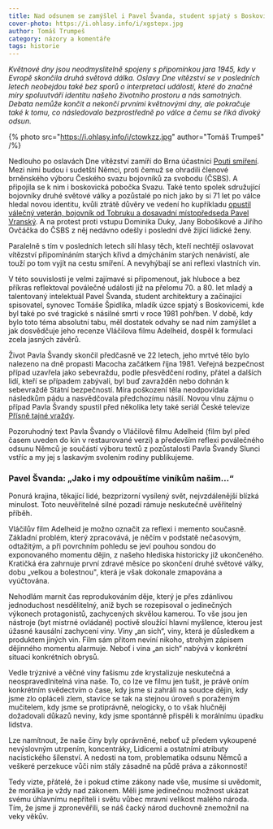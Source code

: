 ```yaml
---
title: Nad odsunem se zamýšlel i Pavel Švanda, student spjatý s Boskovicemi a zavražděný StB
cover-photo: https://i.ohlasy.info/i/xgstepx.jpg
author: Tomáš Trumpeš
category: názory a komentáře
tags: historie
---
```


*Květnové dny jsou neodmyslitelně spojeny s připomínkou jara 1945, kdy v Evropě skončila druhá světová dálka. Oslavy Dne vítězství se v posledních letech neobejdou také bez sporů o interpretaci událostí, které do značné míry spoluutváří identitu našeho životního prostoru a nás samotných. Debata nemůže končit a nekončí prvními květnovými dny, ale pokračuje také k tomu, co následovalo bezprostředně po válce a čemu se říká divoký odsun.*

{% photo src="https://i.ohlasy.info/i/ctowkzz.jpg" author="Tomáš Trumpeš" /%}

Nedlouho po oslavách Dne vítězství zamíří do Brna účastníci [Pouti smíření](http://blanensky.denik.cz/z-regionu/sjezd-sudetskych-nemcu-poslapani-odkazu-predku-protestuji-bojovnici-za-svobodu-20160509-u7il.html). Mezi nimi budou i sudetští Němci, proti čemuž se ohradili členové brněnského výboru Českého svazu bojovníků za svobodu (ČSBS). A připojila se k nim i boskovická pobočka Svazu. Také tento spolek sdružující bojovníky druhé světové války a pozůstalé po nich jako by si 71 let po válce hledal novou identitu, kvůli ztrátě důvěry ve vedení ho kupříkladu [opustil válečný veterán, bojovník od Tobruku a dosavadní místopředseda Pavel Vranský](http://zpravy.aktualne.cz/domaci/veteran-od-tobruku-opustil-bojovniky-za-svobodu-neveri-veden/r~f430c34a137211e69966002590604f2e/). A na protest proti vstupu Dominika Duky, Jany Bobošíkové a Jiřího Ovčáčka do ČSBS z něj nedávno odešly i poslední dvě žijící lidické ženy. 

Paralelně s tím v posledních letech sílí hlasy těch, kteří nechtějí oslavovat vítězství připomínáním starých křivd a dmýcháním starých nenávistí, ale touží po tom vyjít na cestu smíření. A nevyhýbají se ani reflexi vlastních vin. 

V této souvislosti je velmi zajímavé si připomenout, jak hluboce a bez příkras reflektoval poválečné události již na přelomu 70. a 80. let mladý a talentovaný intelektuál Pavel Švanda, student architektury a začínající spisovatel, synovec Tomáše Špidlíka, mladík úzce spjatý s Boskovicemi, kde byl také po své tragické s násilné smrti v roce 1981 pohřben. V době, kdy bylo toto téma absolutní tabu, měl dostatek odvahy se nad ním zamýšlet a jak dosvědčuje jeho recenze Vláčilova filmu Adelheid, dospěl k formulaci zcela jasných závěrů.

Život Pavla Švandy skončil předčasně ve 22 letech, jeho mrtvé tělo bylo nalezeno na dně propasti Macocha začátkem října 1981. Veřejná bezpečnost případ uzavřela jako sebevraždu, podle přesvědčení rodiny, přátel a dalších lidí, kteří se případem zabývali, byl buď zavražděn nebo dohnán k sebevraždě Státní bezpečností. Míra poškození těla neodpovídala následkům pádu a nasvědčovala předchozímu násilí. Novou vlnu zájmu o případ Pavla Švandy spustil před několika lety také seriál České televize [Přísně tajné vraždy](http://www.ceskatelevize.cz/porady/10267422798-prisne-tajne-vrazdy/410235100221001-odsouzen-k-sebevrazde/).

Pozoruhodný text Pavla Švandy o Vláčilově filmu Adelheid (film byl před časem uveden do kin v restaurované verzi) a především reflexi poválečného odsunu Němců je součástí výboru textů z pozůstalosti Pavla Švandy Slunci vstříc a my jej s laskavým svolením rodiny publikujeme.

### Pavel Švanda: „Jako i my odpouštíme viníkům našim...“

Ponurá krajina, těkající lidé, bezprizorní vysílený svět, nejvzdálenější blízká minulost. Toto neuvěřitelně silné pozadí rámuje neskutečně uvěřitelný příběh.

Vláčilův film Adelheid je možno označit za reflexi i memento současně. Základní problém, který zpracovává, je něčím v podstatě nečasovým, odtažitým, a při povrchním pohledu se jeví pouhou sondou do exponovaného momentu dějin, z našeho hlediska historicky již ukončeného. Kratičká éra zahrnuje první zdravé měsíce po skončení druhé světové války, dobu „velkou a bolestnou", která je však dokonale zmapována a vyúčtována.

Nehodlám marnit čas reprodukováním děje, který je přes zdánlivou jednoduchost nesdělitelný, aniž bych se rozepisoval o jedinečných výkonech protagonistů, zachycených skvělou kamerou. To vše jsou jen nástroje (byt mistrné ovládané) poctivě sloužící hlavní myšlence, kterou jest úžasné kausální zachycení viny. Viny „an sich“, viny, která je důsledkem a produktem jiných vin. Film sám přitom neviní nikoho, strohým zápisem dějinného momentu alarmuje. Neboť i vina „an sich“ nabývá v konkrétní situaci konkrétních obrysů.

Vedle trýznivé a věčné viny fašismu zde krystalizuje neskutečná a neospravedlnitelná vina naše. To, co lze ve filmu jen tušit, je právě oním konkrétním svědectvím o čase, kdy jsme si zahráli na soudce dějin, kdy jsme zlo opláceli zlem, stavíce se tak na stejnou úroveň s poraženým mučitelem, kdy jsme se protiprávně, nelogicky, o to však hlučněji dožadovali důkazů neviny, kdy jsme spontánně přispěli k morálnímu úpadku lidstva.

Lze namítnout, že naše činy byly oprávněné, neboť už předem vykoupené nevýslovným utrpením, koncentráky, Lidicemi a ostatními atributy nacistického šílenství. A nedosti na tom, problematika odsunu Němců a veškeré perzekuce vůči nim stály zásadně na půdě práva a zákonnosti!

Tedy vizte, přátelé, že i pokud ctíme zákony nade vše, musíme si uvědomit, že morálka je vždy nad zákonem. Měli jsme jedinečnou možnost ukázat svému úhlavnímu nepříteli i světu vůbec mravní velikost malého národa. Tím, že jsme ji zpronevěřili, se náš čacký národ duchovně znemožnil na veky věkův.
